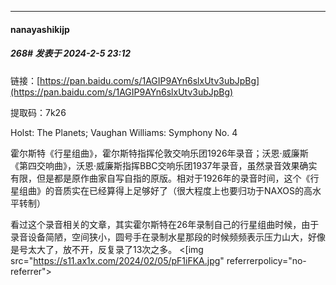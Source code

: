 
*****

####  nanayashikijp  
##### 268#       发表于 2024-2-5 23:12

链接：[https://pan.baidu.com/s/1AGIP9AYn6slxUtv3ubJpBg](https://pan.baidu.com/s/1AGIP9AYn6slxUtv3ubJpBg) 

提取码：7k26 

Holst: The Planets; Vaughan Williams: Symphony No. 4

霍尔斯特《行星组曲》，霍尔斯特指挥伦敦交响乐团1926年录音；沃恩·威廉斯《第四交响曲》，沃恩·威廉斯指挥BBC交响乐团1937年录音，虽然录音效果确实有限，但是都是原作曲家自写自指的原版。相对于1926年的录音时间，这个《行星组曲》的音质实在已经算得上足够好了（很大程度上也要归功于NAXOS的高水平转制）

看过这个录音相关的文章，其实霍尔斯特在26年录制自己的行星组曲时候，由于录音设备简陋，空间狭小，圆号手在录制水星那段的时候频频表示压力山大，好像是号太大了，放不开，反复录了13次之多。
<[img src="https://s11.ax1x.com/2024/02/05/pF1iFKA.jpg" referrerpolicy="no-referrer">

